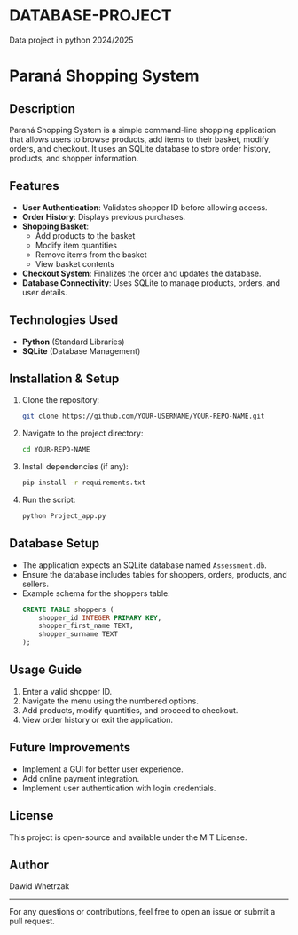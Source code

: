 # DATABASE-PROJECT
Data project in python 2024/2025



# Paraná Shopping System

## Description
Paraná Shopping System is a simple command-line shopping application that allows users to browse products, add items to their basket, modify orders, and checkout. It uses an SQLite database to store order history, products, and shopper information.

## Features
- **User Authentication**: Validates shopper ID before allowing access.
- **Order History**: Displays previous purchases.
- **Shopping Basket**:
  - Add products to the basket
  - Modify item quantities
  - Remove items from the basket
  - View basket contents
- **Checkout System**: Finalizes the order and updates the database.
- **Database Connectivity**: Uses SQLite to manage products, orders, and user details.

## Technologies Used
- **Python** (Standard Libraries)
- **SQLite** (Database Management)

## Installation & Setup
1. Clone the repository:
   ```sh
   git clone https://github.com/YOUR-USERNAME/YOUR-REPO-NAME.git
   ```
2. Navigate to the project directory:
   ```sh
   cd YOUR-REPO-NAME
   ```
3. Install dependencies (if any):
   ```sh
   pip install -r requirements.txt
   ```
4. Run the script:
   ```sh
   python Project_app.py
   ```

## Database Setup
- The application expects an SQLite database named `Assessment.db`.
- Ensure the database includes tables for shoppers, orders, products, and sellers.
- Example schema for the shoppers table:
  ```sql
  CREATE TABLE shoppers (
      shopper_id INTEGER PRIMARY KEY,
      shopper_first_name TEXT,
      shopper_surname TEXT
  );
  ```

## Usage Guide
1. Enter a valid shopper ID.
2. Navigate the menu using the numbered options.
3. Add products, modify quantities, and proceed to checkout.
4. View order history or exit the application.

## Future Improvements
- Implement a GUI for better user experience.
- Add online payment integration.
- Implement user authentication with login credentials.

## License
This project is open-source and available under the MIT License.

## Author
Dawid Wnetrzak

---
For any questions or contributions, feel free to open an issue or submit a pull request.

